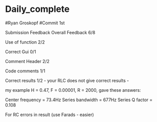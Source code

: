 # Daily_complete
#Ryan Groskopf 
#Commit 1st

Submission Feedback
Overall Feedback
6/8

Use of function 2/2

Correct Gui 0/1

Comment Header 2/2

Code comments 1/1

Correct results 1/2 - your RLC does not give correct results -

my example H = 0.47, F = 0.00001, R = 2000, gave these answers:


Center frequency = 73.4Hz
Series bandwidth = 677Hz
Series Q factor = 0.108

For RC errors in result (use Farads - easier)
